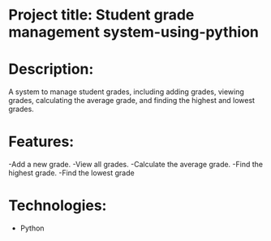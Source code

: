 # Project title: Student grade management system-using-pythion

# Description:
 A system to manage student grades, including adding grades, viewing grades, calculating the average grade, and finding the highest and lowest grades.

 # Features:
 -Add a new grade.
-View all grades.
-Calculate the average grade.
-Find the highest grade.
-Find the lowest grade

# Technologies:
- Python

  
